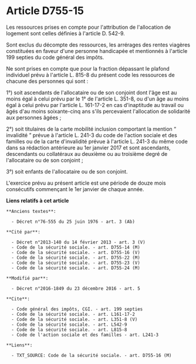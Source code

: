 # Article D755-15

Les ressources prises en compte pour l'attribution de l'allocation de logement sont celles définies à l'article D. 542-9. 

Sont exclus du décompte des ressources, les arrérages des rentes viagères constituées en faveur d'une personne handicapée et
mentionnés à l'article 199 septies du code général des impôts. 

Ne sont prises en compte que pour la fraction dépassant le plafond individuel prévu à l'article L. 815-8 du présent code les
ressources de chacune des personnes qui sont : 

1°) soit ascendants de l'allocataire ou de son conjoint dont l'âge est au moins égal à celui prévu par le 1° de l'article L.
351-8, ou d'un âge au moins égal à celui prévu par l'article L. 161-17-2 en cas d'inaptitude au travail ou âgés d'au moins
soixante-cinq ans s'ils percevaient l'allocation de solidarité aux personnes âgées ; 

2°) soit titulaires de la carte mobilité inclusion comportant la mention “ invalidité ” prévue à l'article L. 241-3 du code
de l'action sociale et des familles ou de la carte d'invalidité prévue à l'article L. 241-3 du même code dans sa rédaction
antérieure au 1er janvier 2017 et sont ascendants, descendants ou collatéraux au deuxième ou au troisième degré de
l'allocataire ou de son conjoint ; 

3°) soit enfants de l'allocataire ou de son conjoint. 

L'exercice prévu au présent article est une période de douze mois consécutifs commençant le 1er janvier de chaque année.

**Liens relatifs à cet article**

	**Anciens textes**:

	  - Décret n°76-555 du 25 juin 1976 - art. 3 (Ab)

	**Cité par**:

	  - Décret n°2013-140 du 14 février 2013 - art. 3 (V)
	  - Code de la sécurité sociale. - art. D755-14 (M)
	  - Code de la sécurité sociale. - art. D755-16 (V)
	  - Code de la sécurité sociale. - art. D755-22 (M)
	  - Code de la sécurité sociale. - art. D755-23 (V)
	  - Code de la sécurité sociale. - art. D755-24 (M)

	**Modifié par**:

	  - Décret n°2016-1849 du 23 décembre 2016 - art. 5

	**Cite**:

	  - Code général des impôts, CGI. - art. 199 septies
	  - Code de la sécurité sociale. - art. L161-17-2
	  - Code de la sécurité sociale. - art. L351-8 (V)
	  - Code de la sécurité sociale. - art. L542-9
	  - Code de la sécurité sociale. - art. L815-8
	  - Code de l'action sociale et des familles - art. L241-3

	**Liens**:

	  - TXT_SOURCE: Code de la sécurité sociale. - art. D755-16 (M)
